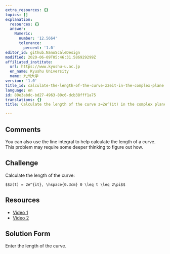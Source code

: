 ```yaml
---
extra_resources: {}
topics: []
explanation:
  resources: {}
  answer:
    Numeric:
      number: '12.5664'
      tolerance:
        percent: '1.0'
editor_id: github.NanoScaleDesign
modified: 2020-06-09T05:46:31.586929299Z
affiliated_institute:
  url: https://www.kyushu-u.ac.jp
  en_name: Kyushu University
  name: 九州大学
version: '1.0'
title_id: calculate-the-length-of-the-curve-z2eit-in-the-complex-plane
language: en
id: 80e3abdc-bd27-4963-80c6-dcb38fff1a75
translations: {}
title: Calculate the length of the curve z=2e^(it) in the complex plane

---
```


## Comments
You can also use the line integral to help calculate the length of a curve. This problem may require some deeper thinking to figure out how.


## Challenge
Calculate the length of the curve:

`$$z(t) = 2e^{it}, \hspace{0.3cm} 0 \leq t \leq 2\pi$$`

## Resources
- [Video 1](https://www.khanacademy.org/math/multivariable-calculus/integrating-multivariable-functions/line-integrals/v/introduction-to-the-line-integral)
- [Video 2](https://www.khanacademy.org/math/multivariable-calculus/integrating-multivariable-functions/line-integrals/v/line-integral-example-1)



## Solution Form
Enter the length of the curve.
